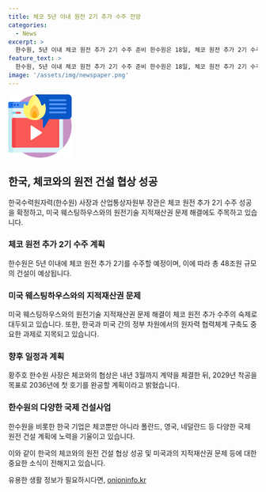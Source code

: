 ```yaml
---
title: 체코 5년 이내 원전 2기 추가 수주 전망
categories:
  - News
excerpt: >
  한수원, 5년 이내 체코 원전 추가 2기 수주 준비 한수원은 18일, 체코 원전 추가 2기 수주를 준비 중이라고 밝혔다. 지난 17일, 체코 정부가 한국을 원전 건설 우선협상대상자로 선정한 후, 추가 2기에 대해서도 우선협상대상자 자격을 갖게 되었다. 안덕근 장관과 황주호 사장은 원전 기술 지적재산권 문제를 해결해야 한다고 언급했다. 한수원은 24조원 규모의 초대박 수주를 노렸으며, 미국 웨스팅하우스와의 원전기술 지적재산권 문제에 대해 조율 중이라고 밝혔다.
feature_text: >
  한수원, 5년 이내 체코 원전 추가 2기 수주 준비 한수원은 18일, 체코 원전 추가 2기 수주를 준비 중이라고 밝혔다. 지난 17일, 체코 정부가 한국을 원전 건설 우선협상대상자로 선정한 후, 추가 2기에 대해서도 우선협상대상자 자격을 갖게 되었다. 안덕근 장관과 황주호 사장은 원전 기술 지적재산권 문제를 해결해야 한다고 언급했다. 한수원은 24조원 규모의 초대박 수주를 노렸으며, 미국 웨스팅하우스와의 원전기술 지적재산권 문제에 대해 조율 중이라고 밝혔다.
image: '/assets/img/newspaper.png'
---
```


<p><img src="/assets/img/news.png" alt="rentncar 속보" /></p>

<h2 data-ke-size="size26">한국, 체코와의 원전 건설 협상 성공</h2>

<p data-ke-size="size16">한국수력원자력(한수원) 사장과 산업통상자원부 장관은 체코 원전 추가 2기 수주 성공을 확정하고, 미국 웨스팅하우스와의 원전기술 지적재산권 문제 해결에도 주목하고 있습니다.</p>

<h3>체코 원전 추가 2기 수주 계획</h3>

<p data-ke-size="size16">한수원은 5년 이내에 체코 원전 추가 2기를 수주할 예정이며, 이에 따라 총 48조원 규모의 건설이 예상됩니다.</p>

<h3>미국 웨스팅하우스와의 지적재산권 문제</h3>

<p data-ke-size="size16">미국 웨스팅하우스와의 원전기술 지적재산권 문제 해결이 체코 원전 추가 수주의 숙제로 대두되고 있습니다. 또한, 한국과 미국 간의 정부 차원에서의 원자력 협력체계 구축도 중요한 과제로 지목되고 있습니다.</p>

<h3>향후 일정과 계획</h3>

<p data-ke-size="size16">황주호 한수원 사장은 체코와의 협상은 내년 3월까지 계약을 체결한 뒤, 2029년 착공을 목표로 2036년에 첫 호기를 완공할 계획이라고 밝혔습니다.</p>

<h3>한수원의 다양한 국제 건설사업</h3>

<p data-ke-size="size16">한수원을 비롯한 한국 기업은 체코뿐만 아니라 폴란드, 영국, 네덜란드 등 다양한 국제 원전 건설 계획에 노력을 기울이고 있습니다.</p>

<p>이와 같이 한국의 체코와의 원전 건설 협상 성공 및 미국과의 지적재산권 문제 등에 대한 중요한 소식이 전해지고 있습니다.</p>
유용한 생활 정보가 필요하시다면, <a href="https://onioninfo.kr" rel="dofollow">onioninfo.kr</a>



